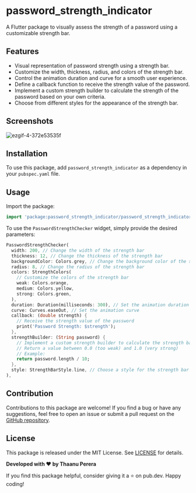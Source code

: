 # password_strength_indicator

A Flutter package to visually assess the strength of a password using a customizable strength bar.

## Features

- Visual representation of password strength using a strength bar.
- Customize the width, thickness, radius, and colors of the strength bar.
- Control the animation duration and curve for a smooth user experience.
- Define a callback function to receive the strength value of the password.
- Implement a custom strength builder to calculate the strength of the password based on your own criteria.
- Choose from different styles for the appearance of the strength bar.

## Screenshots

![ezgif-4-372e53535f](https://github.com/Thaanu2001/password-strength-indicator/assets/55238280/97d90212-972b-4a76-af1a-9fd425cdc984)

## Installation

To use this package, add `password_strength_indicator` as a dependency in your `pubspec.yaml` file.

## Usage

Import the package:

```dart
import 'package:password_strength_indicator/password_strength_indicator.dart';
```

To use the `PasswordStrengthChecker` widget, simply provide the desired parameters:

```dart
PasswordStrengthChecker(
  width: 200, // Change the width of the strength bar
  thickness: 12, // Change the thickness of the strength bar
  backgroundColor: Colors.grey, // Change the background color of the strength bar
  radius: 8, // Change the radius of the strength bar
  colors: StrengthColors(
    // Customize the colors of the strength bar
    weak: Colors.orange,
    medium: Colors.yellow,
    strong: Colors.green,
  ),
  duration: Duration(milliseconds: 300), // Set the animation duration
  curve: Curves.easeOut, // Set the animation curve
  callback: (double strength) {
    // Receive the strength value of the password
    print('Password Strength: $strength');
  },
  strengthBuilder: (String password) {
    // Implement a custom strength builder to calculate the strength based on your criteria
    // Return a value between 0.0 (too weak) and 1.0 (very strong)
    // Example:
    return password.length / 10;
  },
  style: StrengthBarStyle.line, // Choose a style for the strength bar
),
```

## Contribution

Contributions to this package are welcome! If you find a bug or have any suggestions, feel free to open an issue or submit a pull request on the [GitHub repository](https://github.com/Thaanu2001/password-strength-indicator).

## License

This package is released under the MIT License. See [LICENSE](LICENSE) for details.

**Developed with ❤️ by Thaanu Perera**

If you find this package helpful, consider giving it a ⭐ on pub.dev. Happy coding!
